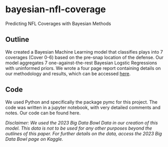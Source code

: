 # bayesian-nfl-coverage
Predicting NFL Coverages with Bayesian Methods

## Outline
We created a Bayesian Machine Learning model that classifies plays into 7 coverages (Cover 0-6) based on the pre-snap location of the defense. Our model aggregates 7 one-against-the-rest Bayesian Logstic Regressions with uninformed priors. We wrote a four page report containing details on our methodology and results, which can be accessed [here](Bayes_Project.ipynb).

## Code
We used Python and specifically the package pymc for this project. The code was written in a jupyter notebook, with very detailed comments and notes. Our code can be found here. 


*Disclaimer: We used the 2023 Big Data Bowl Data in our creation of this model. This data is not to be used for any other purposes beyond the outlines of this paper. For further details on the data, access the 2023 Big Data Bowl page on Kaggle.*
